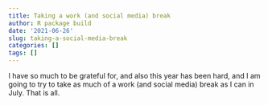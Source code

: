 ```yaml
---
title: Taking a work (and social media) break
author: R package build
date: '2021-06-26'
slug: taking-a-social-media-break
categories: []
tags: []
---
```


I have so much to be grateful for, and also this year has been hard, and I am going 
to try to take as much of a work (and social media) break as I can in July. That is all.